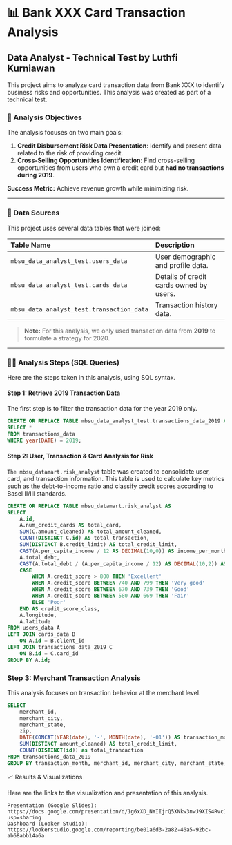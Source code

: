 # 📊 Bank XXX Card Transaction Analysis

## Data Analyst - Technical Test by Luthfi Kurniawan

This project aims to analyze card transaction data from Bank XXX to identify business risks and opportunities. This analysis was created as part of a technical test.

### 🚀 Analysis Objectives

The analysis focuses on two main goals:

1.  **Credit Disbursement Risk Data Presentation**: Identify and present data related to the risk of providing credit.
2.  **Cross-Selling Opportunities Identification**: Find cross-selling opportunities from users who own a credit card but **had no transactions during 2019**.

**Success Metric:** Achieve revenue growth while minimizing risk.

---

### 💾 Data Sources

This project uses several data tables that were joined:

| Table Name | Description |
| :--- | :--- |
| `mbsu_data_analyst_test.users_data` | User demographic and profile data. |
| `mbsu_data_analyst_test.cards_data` | Details of credit cards owned by users. |
| `mbsu_data_analyst_test.transaction_data` | Transaction history data. |

> **Note:** For this analysis, we only used transaction data from **2019** to formulate a strategy for 2020.

---

### 👩‍💻 Analysis Steps (SQL Queries)

Here are the steps taken in this analysis, using SQL syntax.

#### **Step 1: Retrieve 2019 Transaction Data**

The first step is to filter the transaction data for the year 2019 only.

```sql
CREATE OR REPLACE TABLE mbsu_data_analyst_test.transactions_data_2019 AS
SELECT *
FROM transactions_data
WHERE year(DATE) = 2019;
```

#### **Step 2: User, Transaction & Card Analysis for Risk**
`The mbsu_datamart.risk_analyst` table was created to consolidate user, card, and transaction information. This table is used to calculate key metrics such as the debt-to-income ratio and classify credit scores according to Basel II/III standards.
```sql
CREATE OR REPLACE TABLE mbsu_datamart.risk_analyst AS
SELECT 
    A.id,
    A.num_credit_cards AS total_card,
    SUM(C.amount_cleaned) AS total_amount_cleaned,
    COUNT(DISTINCT C.id) AS total_transaction,
    SUM(DISTINCT B.credit_limit) AS total_credit_limit,
    CAST(A.per_capita_income / 12 AS DECIMAL(10,0)) AS income_per_month,
    A.total_debt,
    CAST(A.total_debt / (A.per_capita_income / 12) AS DECIMAL(10,2)) AS Debt_to_income_ratio,
    CASE
        WHEN A.credit_score > 800 THEN 'Excellent'
        WHEN A.credit_score BETWEEN 740 AND 799 THEN 'Very good'
        WHEN A.credit_score BETWEEN 670 AND 739 THEN 'Good'
        WHEN A.credit_score BETWEEN 580 AND 669 THEN 'Fair'
        ELSE 'Poor'
    END AS credit_score_class,
    A.longitude,
    A.latitude
FROM users_data A                          
LEFT JOIN cards_data B 
    ON A.id = B.client_id
LEFT JOIN transactions_data_2019 C 
    ON B.id = C.card_id
GROUP BY A.id;
```
### **Step 3: Merchant Transaction Analysis**
This analysis focuses on transaction behavior at the merchant level.
```sql
SELECT 
    merchant_id,
    merchant_city,
    merchant_state,
    zip,
    DATE(CONCAT(YEAR(date), '-', MONTH(date), '-01')) AS transaction_month,
    SUM(DISTINCT amount_cleaned) AS total_credit_limit,
    COUNT(DISTINCT(id)) as total_trancaction
FROM transactions_data_2019
GROUP BY transaction_month, merchant_id, merchant_city, merchant_state;
```


📈 Results & Visualizations

Here are the links to the visualization and presentation of this analysis.

    Presentation (Google Slides): https://docs.google.com/presentation/d/1g6xXD_NYIIjrQ5XNkw3nwJ9XIS4Rvc1cOjNuw81AI9E/edit?usp=sharing
    Dashboard (Looker Studio): https://lookerstudio.google.com/reporting/be01a6d3-2a82-46a5-92bc-ab68abb14a6a
